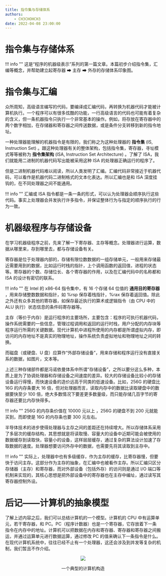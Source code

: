 ```yaml
---
title: 指令集与存储体系
authors:
    - CH3CHOHCH3
date: 2022-04-08 23:00:00
---
```


# 指令集与存储体系

!!! info ""
    这是“程序的机器级表示”系列的第一篇文章。本篇初步介绍指令集，汇编等概念，并帮助建立起寄存器 ➡ 主存 ➡ 外存的存储体系印象图。

# 指令集与汇编

众所周知，高级语言编写的代码，要编译成汇编代码，再转换为机器代码才能被计算机执行。一个程序可以有很多炫酷的功能，一行高级语言的代码也可能有着复杂的含义，但一条机器指令只执行一个非常基本的操作。例如，将存放在寄存器中的两个数字相加，在存储器和寄存器之间传送数据，或是条件分支转移到新的指令地址。

一种处理器能理解的机器指令是有限的，我们称之为这种处理器的 **指令集** (IS, Instruction Set) 。跟这种处理器有关的整体架构，包括指令集，寄存器，寻址模式等等被称为 **指令集架构** (ISA, Instruction Set Architecture) 。了解了 ISA，我们就能用二进制的机器代码写出能被采用这种 ISA 的处理器正确运行的程序了。

但是二进制机器代码难以阅读，所以人类发明了汇编。汇编代码非常接近于机器代码，可以看作是机器代码二进制格式的文本化表达。所以汇编也是和 ISA 深度挂钩的，在不同处理器之间不能通用。

!!! info ""
    汇编或 ISA 指令都是一条一条的形式，可以认为处理器会顺序执行这些代码。事实上处理器会并发执行许多指令，并保证整体行为与指定的顺序执行的行为一致。

# 机器级程序与存储设备

在学习机器级程序之前，先来了解一下寄存器、主存等概念。处理器进行运算，数据从哪里来，存到哪里去，都与存储设备有关。

寄存器是位于处理器内部的，存储有限位数数据的一组存储单元，一般用来存储最近需要用到的数据，比如运行时栈的指针，上个调用函数的返回值，进程的状态等。寄存器的个数、存储位长、各个寄存器的作用，以及在汇编代码中的名称都和 ISA 的设计有密切的联系。

!!! info ""
    在 Intel 的 x86-64 指令集中，有 16 个存储 64 位值的 **通用目的寄存器** ，用来存储整数数据和指针，如 %rsp 保存着栈指针，%rax 保存着返回值。除此之外还有众多其他的寄存器，如保存最近执行的算术或逻辑指令（由 CPU 中的 ALU 执行）状态信息的条件码寄存器等。


主存（等价于内存）是运行程序的主要场所，主要包含：程序的可执行机器代码，操作系统需要的一些信息，管理过程调用和返回的运行时栈，用户分配的内存块等程序运行所需的关键数据。现代计算机中进程所使用的内存都是所谓虚拟内存，即访问的内存地址不是真实的物理地址，操作系统负责虚拟地址和物理地址之间的转换。

而磁盘（或硬盘、U 盘）应算作“外部存储设备”，用来存储和程序运行没有直接关系的数据，如图片，文本等。

上述三种存储部件都是冯诺依曼体系中所谓“存储设备”，之所以要分这么多种，本质上是为了协调处理器和存储设备之间速度的差异。较大的存储设备比较小的存储设备运行得慢，而快速设备的造价远高于同类的低速设备。比如，256G 的硬盘比 16G 的内存条要大 16 倍，但对处理器而言，读取内存中的数据比读取硬盘中的数据要快至少 100 倍，绝大多数情况下要差更多数量级，而只能存储几百字节的寄存器还要比内存快得多。

!!! info ""
    256G 的内存条价值在 10000 元以上 ，256G 的硬盘不到 200 元就能买到，而即使是 16G 的内存条也要 300 元左右。


半导体技术的进步使得处理器与主存之间的差距还在持续增大。所以存储体系采用了多层次的缓存结构，其思想就是将读取慢、容量大的设备中近期可能会被使用的数据缓存到读取快，容量小的设备，这样层层缓存，通过复杂的算法设计加速了存取数据的速度。处理器想要访问外存中的数据，也需要先将其读取到主存中。

!!! info ""
    实际上，处理器中也有多级缓存，作为主存的缓存，比寄存器慢，但要快于访问主存。这部分作为主存的抽象，在汇编中也被看作主存。所以汇编只区分存储器（主存）和寄存器，而对外部设备（包括外存）的访问则是通过 I/O 端口等机制来实现的，其核心思想是把外部设备中的寄存器也在主存中编址，通过读写其寄存器控制外设。

# 后记——计算机的抽象模型

了解上述内容之后，我们可以总结计算机的一个模型。计算机的 CPU 中有运算单元，若干寄存器，和 PC。PC（程序计数器）也是一个寄存器，它存放着下一条指令在内存中的地址。计算机可以把数据在内存和寄存器、寄存器和寄存器之间搬运，并通过运算单元进行数据运算，通过修改 PC 的值来确认下一条指令是什么。在现代计算机系统中，往往已经不止有一个处理器，这还会涉及到并发等复杂的机制，我们暂且不作介绍。

<div align="center">
<img src="https://user-images.githubusercontent.com/29816865/163224280-eeb5c17c-1da4-4c48-8285-6413789654f4.png">
<p> 一个典型的计算机构造</p>
</div>
